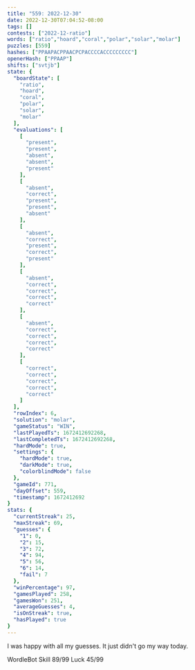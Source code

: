 ```yaml
---
title: "559: 2022-12-30"
date: 2022-12-30T07:04:52-08:00
tags: []
contests: ["2022-12-ratio"]
words: ["ratio","hoard","coral","polar","solar","molar"]
puzzles: [559]
hashes: ["PPAAPACPPAACPCPACCCCACCCCCCCCC"]
openerHash: ["PPAAP"]
shifts: ["svtjb"]
state: {
  "boardState": [
    "ratio",
    "hoard",
    "coral",
    "polar",
    "solar",
    "molar"
  ],
  "evaluations": [
    [
      "present",
      "present",
      "absent",
      "absent",
      "present"
    ],
    [
      "absent",
      "correct",
      "present",
      "present",
      "absent"
    ],
    [
      "absent",
      "correct",
      "present",
      "correct",
      "present"
    ],
    [
      "absent",
      "correct",
      "correct",
      "correct",
      "correct"
    ],
    [
      "absent",
      "correct",
      "correct",
      "correct",
      "correct"
    ],
    [
      "correct",
      "correct",
      "correct",
      "correct",
      "correct"
    ]
  ],
  "rowIndex": 6,
  "solution": "molar",
  "gameStatus": "WIN",
  "lastPlayedTs": 1672412692268,
  "lastCompletedTs": 1672412692268,
  "hardMode": true,
  "settings": {
    "hardMode": true,
    "darkMode": true,
    "colorblindMode": false
  },
  "gameId": 771,
  "dayOffset": 559,
  "timestamp": 1672412692
}
stats: {
  "currentStreak": 25,
  "maxStreak": 69,
  "guesses": {
    "1": 0,
    "2": 15,
    "3": 72,
    "4": 94,
    "5": 56,
    "6": 14,
    "fail": 7
  },
  "winPercentage": 97,
  "gamesPlayed": 258,
  "gamesWon": 251,
  "averageGuesses": 4,
  "isOnStreak": true,
  "hasPlayed": true
}
---
```

<!-- more -->
I was happy with all my guesses. It just didn't go my way today. 

WordleBot
Skill 89/99
Luck 45/99
